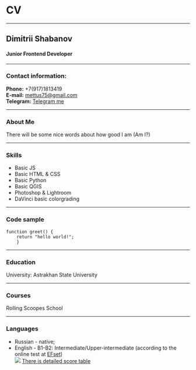 # CV
_____  
## Dimitrii Shabanov
#### Junior Frontend Developer
_____  
### Contact information:  
**Phone:** +7(917)1813419  
**E-mail:** mettus75@gmail.com  
**Telegram:** [Telegram me](https://t.me/dsh916)    
_____  

### About Me  
There will be some nice words about how good I am  (Am I?) 
_____  
### Skills   
- Basic JS
- Basic HTML & CSS
- Basic Python
- Basic QGIS
- Photoshop & Lightroom
- DaVinci basic colorgrading
_____  

### Code sample  
```
function greet() {
    return "hello world!";
    }
```
_____   

### Education   
University: Astrakhan State University

_____  
### Courses
Rolling Scoopes School
_____  
### Languages
- Russian - native;  
- English - B1-B2: Intermediate/Upper-intermediate (according to the online test at [EFset](www.efset.org))  
![](https://c.radikal.ru/c13/2112/8c/b374187e5778.png)
[There is detailed score table](https://a.radikal.ru/a09/2112/c4/2130769b4621.png)
